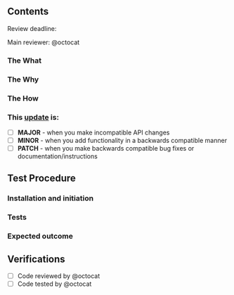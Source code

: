 ## Contents
Review deadline:

Main reviewer: @octocat

### The What


### The Why


### The How


### This [update](https://semver.org/) is:
- [ ] **MAJOR** - when you make incompatible API changes
- [ ] **MINOR** - when you add functionality in a backwards compatible manner
- [ ] **PATCH** - when you make backwards compatible bug fixes or documentation/instructions

## Test Procedure

### Installation and initiation

### Tests

### Expected outcome

## Verifications
- [ ] Code reviewed by @octocat
- [ ] Code tested by @octocat
